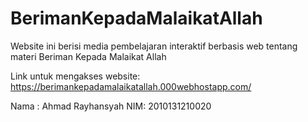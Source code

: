 # BerimanKepadaMalaikatAllah
Website ini berisi media pembelajaran interaktif berbasis web tentang materi Beriman Kepada Malaikat Allah

Link untuk mengakses website: https://berimankepadamalaikatallah.000webhostapp.com/

Nama : Ahmad Rayhansyah
NIM: 2010131210020
